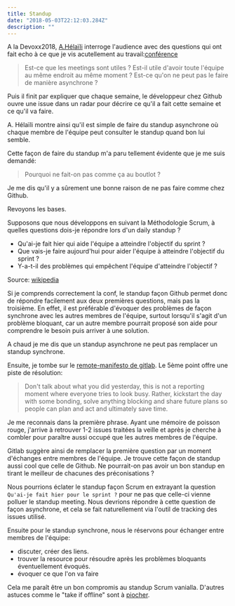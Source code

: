```yaml
---
title: Standup
date: "2018-05-03T22:12:03.284Z"
description: ""
---
```


A la Devoxx2018, [A.Hélaïli](https://twitter.com/AlainHelaili) interroge l'audience avec des questions qui ont fait echo à ce que je vis acutellement au travail:[conférence](https://www.youtube.com/watch?v=dUKavg7H3VM)

> Est-ce que les meetings sont utiles ?
> Est-il utile d'avoir toute l'équipe au même endroit au même moment ?
> Est-ce qu'on ne peut pas le faire de manière asynchrone ?

Puis il finit par expliquer que chaque semaine, le développeur chez Github ouvre une issue dans un radar pour décrire ce qu'il a fait cette semaine et ce qu'il va faire.

A. Hélaïli montre ainsi qu'il est simple de faire du standup asynchrone où chaque membre de l'équipe peut consulter le standup quand bon lui semble.

Cette façon de faire du standup m'a paru tellement évidente que je me suis demandé:

> Pourquoi ne fait-on pas comme ça au boutlot ?

Je me dis qu'il y a sûrement une bonne raison de ne pas faire comme chez Github.

Revoyons les bases.

Supposons que nous développons en suivant la Méthodologie Scrum, à quelles questions dois-je répondre lors d'un daily standup ?

* Qu'ai-je fait hier qui aide l'équipe a atteindre l'objectif du sprint ?
* Que vais-je faire aujourd'hui pour aider l'équipe à atteindre l'objectif du sprint ?
* Y-a-t-il des problèmes qui empêchent l'équipe d'atteindre l'objectif ?

Source: [wikipedia](https://en.wikipedia.org/wiki/Stand-up_meeting)

Si je comprends correctement la conf, le standup façon Github permet donc de répondre facilement aux deux premières questions, mais pas la troisième. En effet, il est préférable d'évoquer des problèmes de façon synchrone avec les autres membres de l'équipe, surtout lorsqu'il s'agit d'un problème bloquant, car un autre membre pourrait proposé son aide pour comprendre le besoin puis arriver à une solution.

A chaud je me dis que un standup asynchrone ne peut pas remplacer un standup synchrone.

Ensuite, je tombe sur le [remote-manifesto de gitlab](https://about.gitlab.com/2015/04/08/the-remote-manifesto/<Paste>). Le 5ème point offre une piste de résolution:

> Don't talk about what you did yesterday, this is not a reporting moment where everyone tries to look busy. Rather, kickstart the day with some bonding, solve anything blocking and share future plans so people can plan and act and ultimately save time.

Je me reconnais dans la première phrase. Ayant une mémoire de poisson rouge, j'arrive à retrouver 1-2 issues traitées la veille et après je cherche à combler pour paraître aussi occupé que les autres membres de l'équipe.

Gitlab suggère ainsi de remplacer la première question par un moment d'échanges entre membres de l'équipe. Je trouve cette façon de standup aussi cool que celle de Github. Ne pourrait-on pas avoir un bon standup en tirant le meilleur de chacunes des préconisations ?

Nous pourrions éclater le standup façon Scrum en extrayant la question `Qu'ai-je fait hier pour le sprint ?` pour ne pas que celle-ci vienne polluer le standup meeting. Nous devrions répondre à cette question de façon asynchrone, et cela se fait naturellement via l'outil de tracking des issues utilisé.

Ensuite pour le standup synchrone, nous le réservons pour échanger entre membres de l'équipe:

* discuter, créer des liens.
* trouver la resource pour résoudre après les problèmes bloquants éventuellement évoqués.
* évoquer ce que l'on va faire

Cela me paraît être un bon compromis au standup Scrum vanialla. D'autres astuces comme le "take if offline" sont à [piocher](https://martinfowler.com/articles/itsNotJustStandingUp.html).
